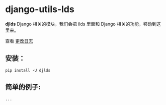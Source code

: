 # django-utils-lds

**djlds** Django 相关的模块，我们会把 ilds 里面和 Django 相关的功能，移动到这里来。

查看 [更改日志](https://github.com/ldsxp/django-utils-lds/blob/master/CHANGELOG.md)

## 安装：
```shell
pip install -U djlds
```


## 简单的例子:

```python
...
```

